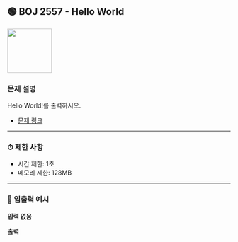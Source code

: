 ## 🟢 BOJ 2557 - Hello World

<img src="https://github.com/user-attachments/assets/91450c43-75ff-40f2-867e-6f45bd184594" width="100" />

### 문제 설명
Hello World!를 출력하시오.  

- [문제 링크](https://www.acmicpc.net/problem/2557)

---

### ⏱ 제한 사항
- 시간 제한: 1초  
- 메모리 제한: 128MB  

---

### 🧾 입출력 예시

**입력 없음**

**출력**
